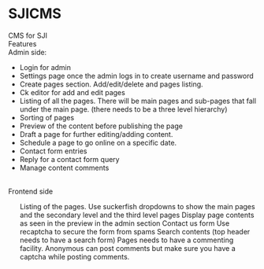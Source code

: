 # SJICMS
CMS for SJI
<br>
Features<br>
Admin side:
<ul>
<li> Login for admin </li>
<li> Settings page once the admin logs in to create username and password</li>
<li> Create pages section. Add/edit/delete and pages listing.</li>
<li> Ck editor for add and edit pages</li>
<li> Listing of all the pages. There will be main pages and sub-pages that fall under the main page. (there needs to be a three level hierarchy)</li>
<li> Sorting of pages</li>
<li> Preview of the content before publishing the page</li>
<li> Draft a page for further editing/adding content.</li>
<li> Schedule a page to go online on a specific date.</li>
<li> Contact form entries</li>
<li> Reply for a contact form query</li>
<li> Manage content comments</li>
</ul>
<br>
Frontend side
<br><ul>
</li> Listing of the pages.</li>
</li> Use suckerfish dropdowns to show the main pages and the secondary level and the third level pages</li>
</li> Display page contents as seen in the preview in the admin section</li>
</li> Contact us form</li>
</li> Use recaptcha to secure the form from spams</li>
</li> Search contents (top header needs to have a search form)</li>
</li> Pages needs to have a commenting facility. Anonymous can post comments but make sure you have a captcha while posting comments.</li>
</ul>